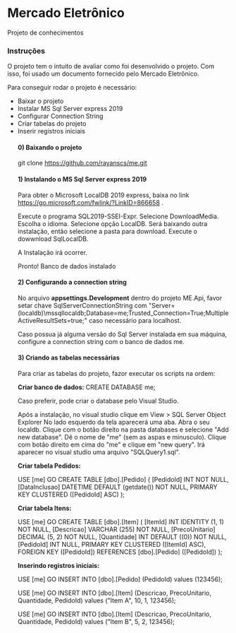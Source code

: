 # Mercado Eletrônico
Projeto de conhecimentos

### Instruções

O projeto tem o intuito de avaliar como foi desenvolvido o projeto. Com isso, foi usado um documento fornecido pelo Mercado Eletrônico.

Para conseguir rodar o projeto é necessário:

<ul>
<li> Baixar o projeto</li>
<li>Instalar MS Sql Server express 2019</li>
<li>Configurar Connection String</li>
<li>Criar tabelas do projeto</li>
<li>Inserir registros iniciais</li>
</ol>



#### 0) Baixando o projeto
git clone https://github.com/rayanscs/me.git

#### 1) Instalando o MS Sql Server express 2019
Para obter o Microsoft LocalDB 2019 express, baixa no link https://go.microsoft.com/fwlink/?LinkID=866658 .

Execute o programa SQL2019-SSEI-Expr.
Selecione DownloadMedia.
Escolha o idioma.
Selecione opção LocalDB.
Será baixando outra instalação, então selecione a pasta para download.
Execute o dowwnload SqlLocalDB.

A Instalação irá ocorrer.

Pronto! Banco de dados instalado

#### 2) Configurando a connection string

No arquivo <b>appsettings.Development</b> dentro do projeto ME.Api, favor setar chave SqlServerConnectionString com "Server=(localdb)\\mssqllocaldb;Database=me;Trusted_Connection=True;MultipleActiveResultSets=true;" caso necessário para localhost.

Caso possua já alguma versão do Sql Server instalada em sua máquina, configure a connection string com o banco de dados me.

#### 3) Criando as tabelas necessárias

Para criar as tabelas do projeto, fazor executar os scripts na ordem:


**Criar banco de dados:** 
CREATE DATABASE me;

Caso preferir, pode criar o database pelo Visual Studio.

Após a instalação, no visual studio clique em View > SQL Server Object Explorer
No lado esquerdo da tela aparecerá uma aba.
Abra o seu localdb.
Clique com o botão direito na pasta databases e selecione "Add new database".
Dê o nome de "me" (sem as aspas e minusculo).
Clique com botão direito em cima do "me" e clique em "new query".
Irá aparecer no visual studio uma arquivo "SQLQuery1.sql".


<b>Criar tabela Pedidos: </b>

USE [me]
GO
CREATE TABLE [dbo].[Pedido] (
    [PedidoId]     INT      NOT NULL,
    [DataInclusao] DATETIME DEFAULT (getdate()) NOT NULL,
    PRIMARY KEY CLUSTERED ([PedidoId] ASC)
);

**Criar tabela Itens:**

USE [me]
GO
CREATE TABLE [dbo].[Item] (
    [ItemId]        INT            IDENTITY (1, 1) NOT NULL,
    [Descricao]     VARCHAR (255)  NOT NULL,
    [PrecoUnitario] DECIMAL (5, 2) NOT NULL,
    [Quantidade]    INT            DEFAULT ((0)) NOT NULL,
    [PedidoId]      INT            NULL,
    PRIMARY KEY CLUSTERED ([ItemId] ASC),
    FOREIGN KEY ([PedidoId]) REFERENCES [dbo].[Pedido] ([PedidoId])
);


**Inserindo registros iniciais:**

USE [me]
GO
INSERT INTO [dbo].[Pedido] (PedidoId) values (123456);

USE [me]
GO
INSERT INTO [dbo].[Item] (Descricao, PrecoUnitario, Quantidade, PedidoId) values ("Item A", 10, 1, 123456);

USE [me]
GO
INSERT INTO [dbo].[Item] (Descricao, PrecoUnitario, Quantidade, PedidoId) values ("Item B", 5, 2, 123456);